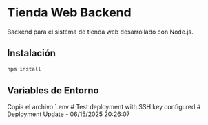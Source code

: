 # Tienda Web Backend

Backend para el sistema de tienda web desarrollado con Node.js.

## Instalación

```bash
npm install
```

## Variables de Entorno

Copia el archivo `.env
#   T e s t   d e p l o y m e n t   w i t h   S S H   k e y   c o n f i g u r e d  
 #   D e p l o y m e n t   U p d a t e   -   0 6 / 1 5 / 2 0 2 5   2 0 : 2 6 : 0 7  
 
